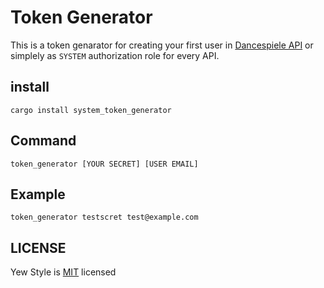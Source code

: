 # Token Generator
This is a token genarator for creating your first user in [Dancespiele API](https://github.com/dancespiele/dancespiele_api) or simplely as `SYSTEM` authorization role for every API.

## install

```
cargo install system_token_generator
```

## Command

```
token_generator [YOUR SECRET] [USER EMAIL]
```

## Example

```
token_generator testscret test@example.com
```

## LICENSE

Yew Style is [MIT](LICENSE.md) licensed
